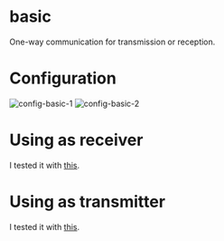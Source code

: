 # basic
One-way communication for transmission or reception.   

# Configuration   

![config-basic-1](https://user-images.githubusercontent.com/6020549/158706278-a9e4515c-d983-4111-b094-6c1f81c91d9a.jpg)
![config-basic-2](https://user-images.githubusercontent.com/6020549/158706282-9f3fb710-f3c6-4c85-960d-c303acc960b3.jpg)

# Using as receiver   
I tested it with [this](https://github.com/nopnop2002/esp-idf-cc1101/tree/main/arduino/transmitter).   

# Using as transmitter   
I tested it with [this](https://github.com/nopnop2002/esp-idf-cc1101/tree/main/arduino/receiver).   


